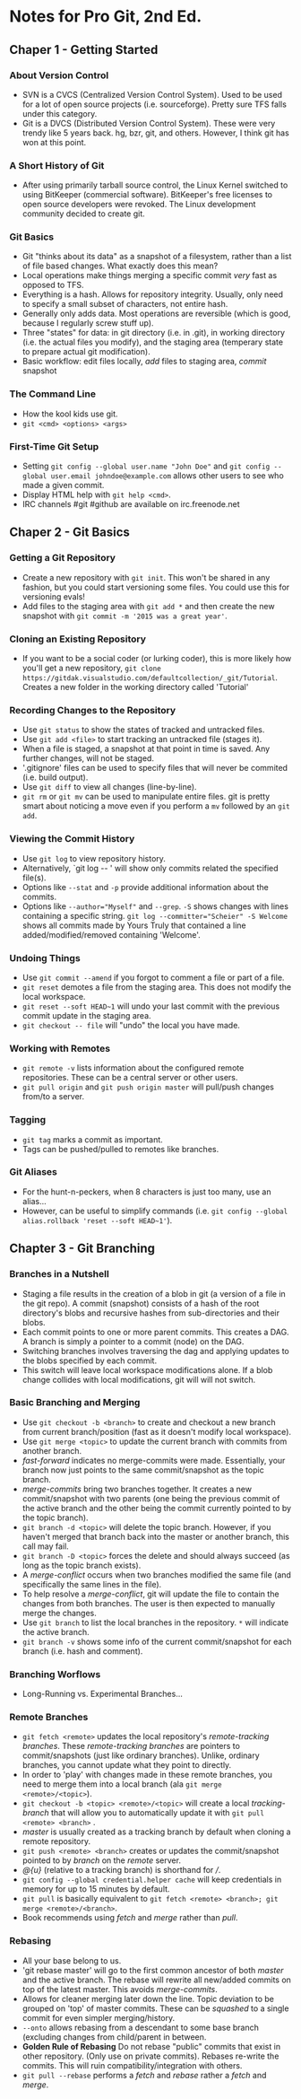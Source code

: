 # Notes for Pro Git, 2nd Ed.

## Chaper 1 - Getting Started

### About Version Control
* SVN is a CVCS (Centralized Version Control System).  Used to be used for a lot of open source projects (i.e. sourceforge).  Pretty sure TFS falls under this category.
* Git is a DVCS (Distributed Version Control System).  These were very trendy like 5 years back.  hg, bzr, git, and others.  However, I think git has won at this point. 

### A Short History of Git
* After using primarily tarball source control, the Linux Kernel switched to using BitKeeper (commercial software).  BitKeeper's free licenses to open source developers were revoked.  The Linux development community decided to create git.

### Git Basics
* Git "thinks about its data" as a snapshot of a filesystem, rather than a list of file based changes.  What exactly does this mean?
* Local operations make things merging a specific commit *very* fast as opposed to TFS.
* Everything is a hash.  Allows for repository integrity.  Usually, only need to specify a small subset of characters, not entire hash.
* Generally only adds data.  Most operations are reversible (which is good, because I regularly screw stuff up).
* Three "states" for data: in git directory (i.e. in .git), in working directory (i.e. the actual files you modify), and the staging area (temperary state to prepare actual git modification).
* Basic workflow:  edit files locally, *add* files to staging area, *commit* snapshot

### The Command Line
* How the kool kids use git.
* `git <cmd> <options> <args>`

### First-Time Git Setup
* Setting `git config --global user.name "John Doe"` and `git config --global user.email johndoe@example.com` allows other users to see who made a given commit.
* Display HTML help with `git help <cmd>`.
* IRC channels #git #github are available on irc.freenode.net


## Chaper 2 - Git Basics

### Getting a Git Repository
* Create a new repository with `git init`.  This won't be shared in any fashion, but you could start versioning some files.  You could use this for versioning evals!
* Add files to the staging area with `git add *` and then create the new snapshot with `git commit -m '2015 was a great year'`.

### Cloning an Existing Repository
* If you want to be a social coder (or lurking coder), this is more likely how you'll get a new repository, `git clone https://gitdak.visualstudio.com/defaultcollection/_git/Tutorial`.  Creates a new folder in the working directory called 'Tutorial'

### Recording Changes to the Repository
* Use `git status` to show the states of tracked and untracked files.
* Use `git add <file>` to start tracking an untracked file (stages it).
* When a file is staged, a snapshot at that point in time is saved.  Any further changes, will not be staged.
* '.gitignore' files can be used to specify files that will never be commited (i.e. build output).
* Use `git diff` to view all changes (line-by-line).
* `git rm` or `git mv` can be used to manipulate entire files.  git is pretty smart about noticing a move even if you perform a `mv` followed by an `git add`.

### Viewing the Commit History
* Use `git log` to view repository history.
* Alternatively, `git log -- <file>' will show only commits related the specified file(s).
* Options like `--stat` and `-p` provide additional information about the commits.
* Options like `--author="Myself"` and `--grep`. `-S` shows changes with lines containing a specific string.  `git log --committer="Scheier" -S Welcome` shows all commits made by Yours Truly that contained a line added/modified/removed containing 'Welcome'.

### Undoing Things
* Use `git commit --amend` if you forgot to comment a file or part of a file.
* `git reset` demotes a file from the staging area.  This does not modify the local workspace.
* `git reset --soft HEAD~1` will undo your last commit with the previous commit update in the staging area.
* `git checkout -- file` will "undo" the local you have made.

### Working with Remotes
* `git remote -v` lists information about the configured remote repositories.  These can be a central server or other users.
* `git pull origin` and `git push origin master` will pull/push changes from/to a server.

### Tagging
* `git tag` marks a commit as important.
* Tags can be pushed/pulled to remotes like branches.

### Git Aliases
* For the hunt-n-peckers, when 8 characters is just too many, use an alias...
* However, can be useful to simplify commands (i.e. `git config --global alias.rollback 'reset --soft HEAD~1'`).

## Chapter 3 - Git Branching

### Branches in a Nutshell
* Staging a file results in the creation of a blob in git (a version of a file in the git repo).  A commit (snapshot) consists of a hash of the root directory's blobs and recursive hashes from sub-directories and their blobs.
* Each commit points to one or more parent commits.  This creates a DAG.  A branch is simply a pointer to a commit (node) on the DAG.
* Switching branches involves traversing the dag and applying updates to the blobs specified by each commit.
* This switch will leave local workspace modifications alone.  If a blob change collides with local modifications, git will will not switch.

### Basic Branching and Merging
* Use `git checkout -b <branch>` to create and checkout a new branch from current branch/position (fast as it doesn't modify local workspace).
* Use `git merge <topic>` to update the current branch with commits from another branch.
* *fast-forward* indicates no merge-commits were made.  Essentially, your branch now just points to the same commit/snapshot as the topic branch.
* *merge-commits* bring two branches together.  It creates a new commit/snapshot with two parents (one being the previous commit of the active branch and the other being the commit currently pointed to by the topic branch). 
* `git branch -d <topic>` will delete the topic branch.  However, if you haven't merged that branch back into the master or another branch, this call may fail.
* `git branch -D <topic>` forces the delete and should always succeed (as long as the topic branch exists).
* A *merge-conflict* occurs when two branches modified the same file (and specifically the same lines in the file).
* To help resolve a *merge-conflict*, git will update the file to contain the changes from both branches.  The user is then expected to manually merge the changes.
* Use `git branch` to list the local branches in the repository. `*` will indicate the active branch.
* `git branch -v` shows some info of the current commit/snapshot for each branch (i.e. hash and comment).

### Branching Worflows
* Long-Running vs. Experimental Branches...

### Remote Branches
* `git fetch <remote>` updates the local repository's *remote-tracking branches*.  These *remote-tracking branches* are pointers to commit/snapshots (just like ordinary branches).  Unlike, ordinary branches, you cannot update what they point to directly.
* In order to 'play' with changes made in these remote branches, you need to merge them into a local branch (ala `git merge <remote>/<topic>`).
* `git checkout -b <topic> <remote>/<topic>` will create a local *tracking-branch* that will allow you to automatically update it with `git pull <remote> <branch>` .
* *master* is usually created as a tracking branch by default when cloning a remote repository.
* `git push <remote> <branch>` creates or updates the commit/snapshot pointed to by *branch* on the *remote* server.
* *@{u}* (relative to a tracking branch) is shorthand for *<remote>/<branch>*.
* `git config --global credential.helper cache` will keep credentials in memory for up to 15 minutes by default.
* `git pull` is basically equivalent to `git fetch <remote> <branch>; git merge <remote>/<branch>`.
* Book recommends using *fetch* and *merge* rather than *pull*.

### Rebasing
* All your base belong to us.
* 'git rebase master' will go to the first common ancestor of both *master* and the active branch.  The rebase will rewrite all new/added commits on top of the latest master.  This avoids *merge-commits*.
* Allows for cleaner merging later down the line.  Topic deviation to be grouped on 'top' of master commits.  These can be *squashed* to a single commit for even simpler merging/history.
* `--onto` allows rebasing from a descendant to some base branch (excluding changes from child/parent in between.
* **Golden Rule of Rebasing** Do not rebase "public" commits that exist in other repository.  (Only use on private commits).  Rebases re-write the commits.  This will ruin compatibility/integration with others.
* `git pull --rebase` performs a *fetch* and *rebase* rather a *fetch* and *merge*.
